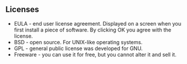 ## Licenses
- EULA - end user license agreement. Displayed on a screen when you first install a piece of software. By clicking OK you agree with the license.
- BSD - open source. For UNIX-like operating systems.
- GPL - general public license was developed for GNU.
- Freeware - you can use it for free, but you cannot alter it and sell it.
